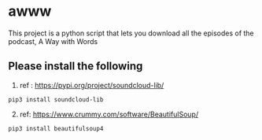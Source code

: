# awww
This project is a python script that lets you download all the episodes of the podcast, A Way with Words

## Please install the following
1.  ref : https://pypi.org/project/soundcloud-lib/
```
pip3 install soundcloud-lib
```
2.   ref: https://www.crummy.com/software/BeautifulSoup/
```
pip3 install beautifulsoup4
```

